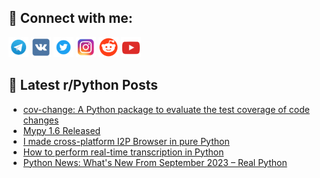 ## 🔎 Connect with me:
[<img src="https://github.com/bullbesh/bullbesh/blob/main/images/Telegram.png" width="32" height="32" />](https://t.me/bullbesh)
[<img src="https://github.com/bullbesh/bullbesh/blob/main/images/VK.png" width="32" height="32" />](https://vk.com/bullbesh)
[<img src="https://github.com/bullbesh/bullbesh/blob/main/images/Twitter.png" width="32" height="32" />](https://twitter.com/bullbesh1)
[<img src="https://github.com/bullbesh/bullbesh/blob/main/images/Instagram.png" width="32" height="32" />](https://www.instagram.com/bullbesh)
[<img src="https://github.com/bullbesh/bullbesh/blob/main/images/Reddit.png" width="32" height="32" />](https://www.reddit.com/user/bullbesh)
[<img src="https://github.com/bullbesh/bullbesh/blob/main/images/YouTube.png" width="32" height="32" />](https://www.youtube.com/channel/UCtfjRs6uzgq5mfm8S06WTcg)

## 📕 Latest r/Python Posts
<!-- BLOG-POST-LIST:START -->
- [cov-change: A Python package to evaluate the test coverage of code changes](https://www.reddit.com/r/Python/comments/174v95s/covchange_a_python_package_to_evaluate_the_test/)
- [Mypy 1.6 Released](https://www.reddit.com/r/Python/comments/174tsqh/mypy_16_released/)
- [I made cross-platform I2P Browser in pure Python](https://www.reddit.com/r/Python/comments/174scw6/i_made_crossplatform_i2p_browser_in_pure_python/)
- [How to perform real-time transcription in Python](https://www.reddit.com/r/Python/comments/174odis/how_to_perform_realtime_transcription_in_python/)
- [Python News: What&#39;s New From September 2023 – Real Python](https://www.reddit.com/r/Python/comments/174mqbv/python_news_whats_new_from_september_2023_real/)
<!-- BLOG-POST-LIST:END -->
